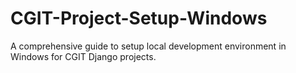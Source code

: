 # CGIT-Project-Setup-Windows
A comprehensive guide to setup local development environment in Windows for CGIT Django projects.
